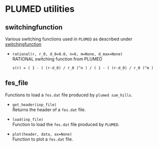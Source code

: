 # PLUMED utilities


## switchingfunction
Various switching functions used in ``PLUMED`` as described under
[switchingfunction](https://plumed.github.io/doc-master/user-doc/html/switchingfunction.html)

* ``rational(r, r_0, d_0=0.0, n=6, m=None, d_max=None)`` <br>
    RATIONAL switching function from PLUMED

    `s(r) = ( 1 - ( (r-d_0) / r_0 )^n ) / ( 1 - ( (r-d_0) / r_0 )^m )`


## fes_file
Functions to load a ``fes.dat`` file produced by ``plumed sum_hills``.

* ``get_header(inp_file)`` <br>
    Returns the header of a `fes.dat` file.

* ``load(inp_file)`` <br>
    Function to load the ``fes.dat`` file produced by ``PLUMED``.

* ``plot(header, data, ax=None)`` <br>
    Function to plot a ``fes.dat`` file.